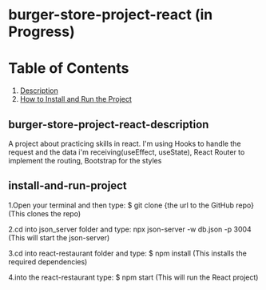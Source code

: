 # burger-store-project-react (in Progress)

# Table of Contents
1. [Description](#burger-store-project-react-description)
2. [How to Install and Run the Project](#install-and-run-project)


## burger-store-project-react-description
A project about practicing skills in react.
I'm using Hooks to handle the request and the data i'm receiving(useEffect, useState),
React Router to implement the routing,
Bootstrap for the styles 

## install-and-run-project
1.Open your terminal and then type: 
$ git clone {the url to the GitHub repo} 
 (This clones the repo)

2.cd into json_server folder and type: 
npx json-server -w db.json -p 3004 
 (This will start the json-server)

3.cd into react-restaurant folder and type: 
$ npm install 
 (This installs the required dependencies)

4.into the react-restaurant type: 
$ npm start 
 (This will run the React project)

